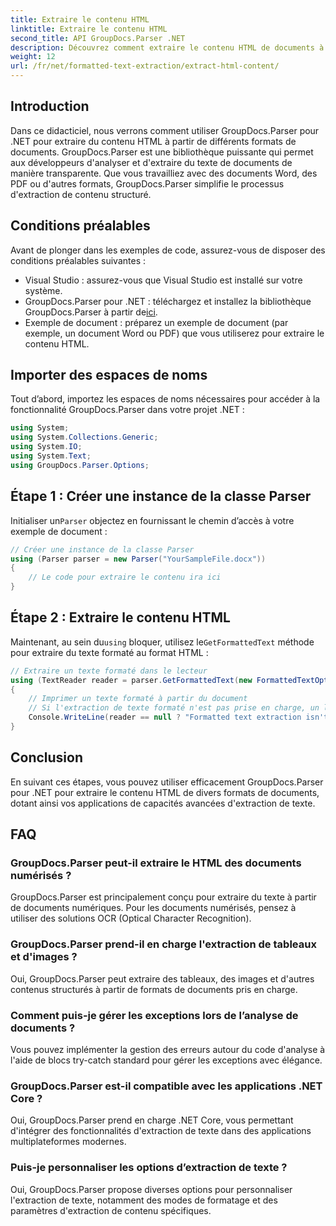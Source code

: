 ```yaml
---
title: Extraire le contenu HTML
linktitle: Extraire le contenu HTML
second_title: API GroupDocs.Parser .NET
description: Découvrez comment extraire le contenu HTML de documents à l'aide de GroupDocs.Parser pour .NET. Tutoriel facile à suivre avec des exemples de code et des conseils étape par étape.
weight: 12
url: /fr/net/formatted-text-extraction/extract-html-content/
---
```

## Introduction
Dans ce didacticiel, nous verrons comment utiliser GroupDocs.Parser pour .NET pour extraire du contenu HTML à partir de différents formats de documents. GroupDocs.Parser est une bibliothèque puissante qui permet aux développeurs d'analyser et d'extraire du texte de documents de manière transparente. Que vous travailliez avec des documents Word, des PDF ou d'autres formats, GroupDocs.Parser simplifie le processus d'extraction de contenu structuré.
## Conditions préalables
Avant de plonger dans les exemples de code, assurez-vous de disposer des conditions préalables suivantes :
- Visual Studio : assurez-vous que Visual Studio est installé sur votre système.
-  GroupDocs.Parser pour .NET : téléchargez et installez la bibliothèque GroupDocs.Parser à partir de[ici](https://releases.groupdocs.com/parser/net/).
- Exemple de document : préparez un exemple de document (par exemple, un document Word ou PDF) que vous utiliserez pour extraire le contenu HTML.

## Importer des espaces de noms
Tout d’abord, importez les espaces de noms nécessaires pour accéder à la fonctionnalité GroupDocs.Parser dans votre projet .NET :
```csharp
using System;
using System.Collections.Generic;
using System.IO;
using System.Text;
using GroupDocs.Parser.Options;
```
## Étape 1 : Créer une instance de la classe Parser
 Initialiser un`Parser` objectez en fournissant le chemin d’accès à votre exemple de document :
```csharp
// Créer une instance de la classe Parser
using (Parser parser = new Parser("YourSampleFile.docx"))
{
    // Le code pour extraire le contenu ira ici
}
```
## Étape 2 : Extraire le contenu HTML
 Maintenant, au sein du`using` bloquer, utilisez le`GetFormattedText` méthode pour extraire du texte formaté au format HTML :
```csharp
// Extraire un texte formaté dans le lecteur
using (TextReader reader = parser.GetFormattedText(new FormattedTextOptions(FormattedTextMode.Html)))
{
    // Imprimer un texte formaté à partir du document
    // Si l'extraction de texte formaté n'est pas prise en charge, un lecteur est nul
    Console.WriteLine(reader == null ? "Formatted text extraction isn't supported" : reader.ReadToEnd());
}
```

## Conclusion
En suivant ces étapes, vous pouvez utiliser efficacement GroupDocs.Parser pour .NET pour extraire le contenu HTML de divers formats de documents, dotant ainsi vos applications de capacités avancées d'extraction de texte.

## FAQ
### GroupDocs.Parser peut-il extraire le HTML des documents numérisés ?
GroupDocs.Parser est principalement conçu pour extraire du texte à partir de documents numériques. Pour les documents numérisés, pensez à utiliser des solutions OCR (Optical Character Recognition).
### GroupDocs.Parser prend-il en charge l'extraction de tableaux et d'images ?
Oui, GroupDocs.Parser peut extraire des tableaux, des images et d'autres contenus structurés à partir de formats de documents pris en charge.
### Comment puis-je gérer les exceptions lors de l’analyse de documents ?
Vous pouvez implémenter la gestion des erreurs autour du code d'analyse à l'aide de blocs try-catch standard pour gérer les exceptions avec élégance.
### GroupDocs.Parser est-il compatible avec les applications .NET Core ?
Oui, GroupDocs.Parser prend en charge .NET Core, vous permettant d'intégrer des fonctionnalités d'extraction de texte dans des applications multiplateformes modernes.
### Puis-je personnaliser les options d’extraction de texte ?
Oui, GroupDocs.Parser propose diverses options pour personnaliser l'extraction de texte, notamment des modes de formatage et des paramètres d'extraction de contenu spécifiques.